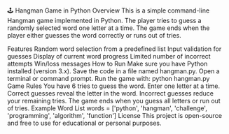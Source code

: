 🕹️ Hangman Game in Python
Overview
This is a simple command-line Hangman game implemented in Python. The player tries to guess a randomly selected word one letter at a time. The game ends when the player either guesses the word correctly or runs out of tries.

Features
Random word selection from a predefined list
Input validation for guesses
Display of current word progress
Limited number of incorrect attempts
Win/loss messages
How to Run
Make sure you have Python installed (version 3.x).
Save the code in a file named hangman.py.
Open a terminal or command prompt.
Run the game with:
python hangman.py
Game Rules
You have 6 tries to guess the word.
Enter one letter at a time.
Correct guesses reveal the letter in the word.
Incorrect guesses reduce your remaining tries.
The game ends when you guess all letters or run out of tries.
Example Word List
words = ['python', 'hangman', 'challenge', 'programming', 'algorithm', 'function']
License
This project is open-source and free to use for educational or personal purposes.

